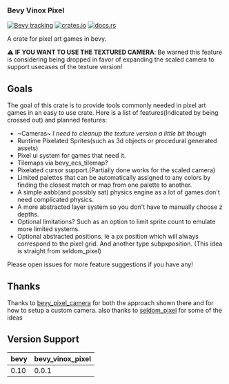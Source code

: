 ### Bevy Vinox Pixel
[![Bevy tracking](https://img.shields.io/badge/Bevy%20tracking-released%20version-lightblue)](https://github.com/bevyengine/bevy/blob/main/docs/plugins_guidelines.md#main-branch-tracking)
[![crates.io](https://img.shields.io/crates/v/bevy_vinox_pixel)](https://crates.io/crates/bevy_vinox_pixel)
[![docs.rs](https://docs.rs/bevy_vinox_pixel/badge.svg)](https://docs.rs/bevy_vinox_pixel)

A crate for pixel art games in bevy.

:warning: **IF YOU WANT TO USE THE TEXTURED CAMERA**: Be warned this feature is considering being dropped in favor of expanding the scaled camera to support usecases of the texture version!

## Goals
The goal of this crate is to provide tools commonly needed in pixel art games in an easy to use crate.
Here is a list of features(Indicated by being crossed out) and planned features:
* ~Cameras~ _I need to cleanup the texture version a little bit though_
* Runtime Pixelated Sprites(such as 3d objects or procedural generated assets)
* Pixel ui system for games that need it.
* Tilemaps via bevy_ecs_tilemap?
* Pixelated cursor support.(Partially done works for the scaled camera)
* Limited palettes that can be automatically assigned to any colors by finding the closest match or map from one palette to another.
* A simple aabb(and possibly sat) physics engine as a lot of games don't need complicated physics.
* A more abstracted layer system so you don't have to manually choose z depths.
* Optional limitations? Such as an option to limit sprite count to emulate more limited systems.
* Optional abstracted positions. Ie a px position which will always correspond to the pixel grid. And another type subpxposition. (This idea is straight from seldom_pixel)

Please open issues for more feature suggestions if you have any!

## Thanks
Thanks to [bevy_pixel_camera](https://github.com/drakmaniso/bevy_pixel_camera) for both the approach shown there and for how to setup a custom camera.
also thanks to [seldom_pixel](https://github.com/Seldom-SE/seldom_pixel) for some of the ideas 

## Version Support
| bevy | bevy_vinox_pixel |
|------|------------------|
| 0.10 | 0.0.1            |


